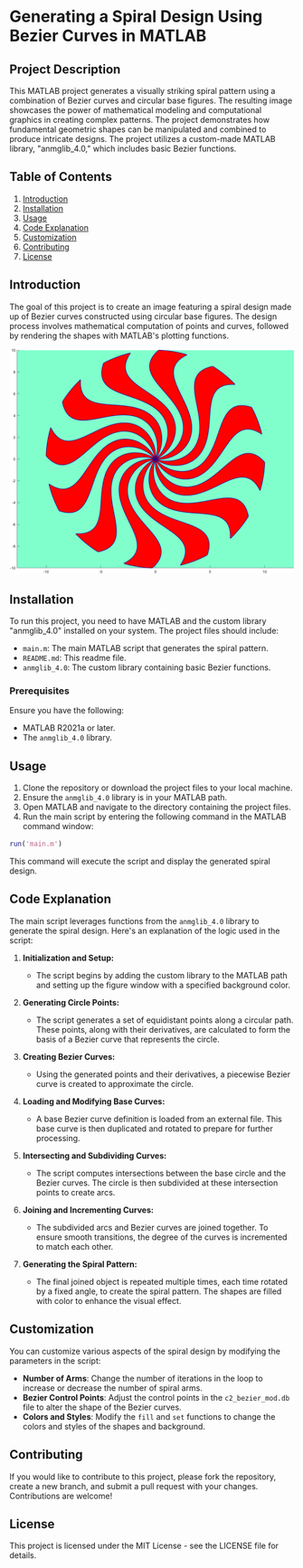 # Generating a Spiral Design Using Bezier Curves in MATLAB

## Project Description

This MATLAB project generates a visually striking spiral pattern using a combination of Bezier curves and circular base figures. The resulting image showcases the power of mathematical modeling and computational graphics in creating complex patterns. The project demonstrates how fundamental geometric shapes can be manipulated and combined to produce intricate designs. The project utilizes a custom-made MATLAB library, "anmglib_4.0," which includes basic Bezier functions.

## Table of Contents
1. [Introduction](#introduction)
2. [Installation](#installation)
3. [Usage](#usage)
4. [Code Explanation](#code-explanation)
5. [Customization](#customization)
6. [Contributing](#contributing)
7. [License](#license)

## Introduction

The goal of this project is to create an image featuring a spiral design made up of Bezier curves constructed using circular base figures. The design process involves mathematical computation of points and curves, followed by rendering the shapes with MATLAB's plotting functions.

<img src="assets/spiral.png" />

## Installation

To run this project, you need to have MATLAB and the custom library "anmglib_4.0" installed on your system. The project files should include:
- `main.m`: The main MATLAB script that generates the spiral pattern.
- `README.md`: This readme file.
- `anmglib_4.0`: The custom library containing basic Bezier functions.

### Prerequisites

Ensure you have the following:
- MATLAB R2021a or later.
- The `anmglib_4.0` library.

## Usage

1. Clone the repository or download the project files to your local machine.
2. Ensure the `anmglib_4.0` library is in your MATLAB path.
3. Open MATLAB and navigate to the directory containing the project files.
4. Run the main script by entering the following command in the MATLAB command window:
```matlab
run('main.m')
```

This command will execute the script and display the generated spiral design.

## Code Explanation

The main script leverages functions from the `anmglib_4.0` library to generate the spiral design. Here's an explanation of the logic used in the script:

1. **Initialization and Setup:**
    - The script begins by adding the custom library to the MATLAB path and setting up the figure window with a specified background color.

2. **Generating Circle Points:**
    - The script generates a set of equidistant points along a circular path. These points, along with their derivatives, are calculated to form the basis of a Bezier curve that represents the circle.

3. **Creating Bezier Curves:**
    - Using the generated points and their derivatives, a piecewise Bezier curve is created to approximate the circle.

4. **Loading and Modifying Base Curves:**
    - A base Bezier curve definition is loaded from an external file. This base curve is then duplicated and rotated to prepare for further processing.

5. **Intersecting and Subdividing Curves:**
    - The script computes intersections between the base circle and the Bezier curves. The circle is then subdivided at these intersection points to create arcs.

6. **Joining and Incrementing Curves:**
    - The subdivided arcs and Bezier curves are joined together. To ensure smooth transitions, the degree of the curves is incremented to match each other.

7. **Generating the Spiral Pattern:**
    - The final joined object is repeated multiple times, each time rotated by a fixed angle, to create the spiral pattern. The shapes are filled with color to enhance the visual effect.

## Customization

You can customize various aspects of the spiral design by modifying the parameters in the script:
- **Number of Arms**: Change the number of iterations in the loop to increase or decrease the number of spiral arms.
- **Bezier Control Points**: Adjust the control points in the `c2_bezier_mod.db` file to alter the shape of the Bezier curves.
- **Colors and Styles**: Modify the `fill` and `set` functions to change the colors and styles of the shapes and background.

## Contributing

If you would like to contribute to this project, please fork the repository, create a new branch, and submit a pull request with your changes. Contributions are welcome!

## License

This project is licensed under the MIT License - see the LICENSE file for details.